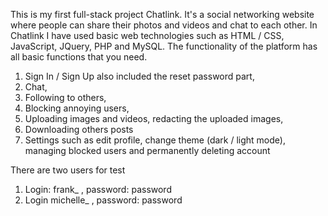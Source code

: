This is my first full-stack project Chatlink. It's a social networking website where people can share their photos and videos and chat to each other. 
In Chatlink I have used basic web technologies such as HTML / CSS, JavaScript, JQuery, PHP and MySQL.
The functionality of the platform has all basic functions that you need. 

1. Sign In / Sign Up also included the reset password part,
2. Chat,
3. Following to others,
4. Blocking annoying users,
5. Uploading images and videos, redacting the uploaded images,
6. Downloading others posts
7. Settings such as edit profile, change theme (dark / light mode), managing blocked users and permanently deleting account

There are two users for test 
1. Login: frank_ , password: password
2. Login michelle_ , password: password
